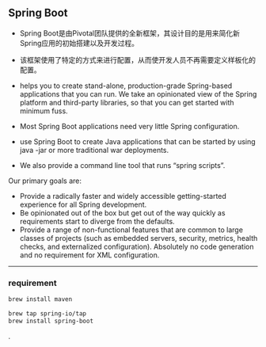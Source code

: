 









## Spring Boot

- Spring Boot是由Pivotal团队提供的全新框架，其设计目的是用来简化新Spring应用的初始搭建以及开发过程。 
- 该框架使用了特定的方式来进行配置，从而使开发人员不再需要定义样板化的配置。

- helps you to create stand-alone, production-grade Spring-based applications that you can run. We take an opinionated view of the Spring platform and third-party libraries, so that you can get started with minimum fuss. 
- Most Spring Boot applications need very little Spring configuration.

- use Spring Boot to create Java applications that can be started by using java -jar or more traditional war deployments. 
- We also provide a command line tool that runs “spring scripts”.


Our primary goals are:
- Provide a radically faster and widely accessible getting-started experience for all Spring development.
- Be opinionated out of the box but get out of the way quickly as requirements start to diverge from the defaults.
- Provide a range of non-functional features that are common to large classes of projects (such as embedded servers, security, metrics, health checks, and externalized configuration).
Absolutely no code generation and no requirement for XML configuration.



---



### requirement

```bash
brew install maven

brew tap spring-io/tap
brew install spring-boot
```

















.